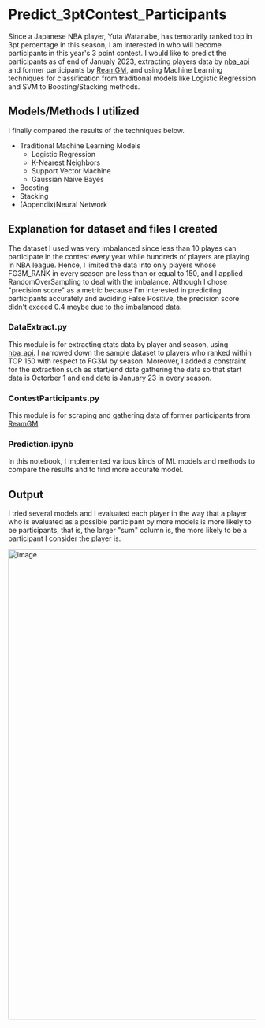# Predict_3ptContest_Participants
Since a Japanese NBA player, Yuta Watanabe, has temorarily ranked top in 3pt percentage in this season, I am interested in who will become participants in this year's 3 point contest. I would like to predict the participants as of end of Janualy 2023, extracting players data by [nba_api](https://github.com/swar/nba_api) and former participants by [ReamGM](https://basketball.realgm.com/nba/allstar/three_point/players), and using Machine Learning techniques for classification from traditional models like Logistic Regression and SVM to Boosting/Stacking methods.

## Models/Methods I utilized
I finally compared the results of the techniques below.

* Traditional Machine Learning Models
  * Logistic Regression
  * K-Nearest Neighbors 
  * Support Vector Machine
  * Gaussian Naive Bayes
* Boosting 
* Stacking
* (Appendix)Neural Network

## Explanation for dataset and files I created
The dataset I used was very imbalanced since less than 10 playes can participate in the contest every year while hundreds of players are playing in NBA league. Hence, I limited the data into only players whose FG3M_RANK in every season are less than or equal to 150, and I applied RandomOverSampling to deal with the imbalance.
Although I chose "precision score" as a metric because I'm interested in predicting participants accurately and avoiding False Positive, the precision score didn't exceed 0.4 meybe due to the imbalanced data.

### DataExtract.py
This module is for extracting stats data by player and season, using [nba_api](https://github.com/swar/nba_api). I narrowed down the sample dataset to players who ranked within TOP 150 with respect to FG3M by season. Moreover, I added a constraint for the extraction such as start/end date gathering the data so that start data is Octorber 1 and end date is January 23 in every season.

### ContestParticipants.py
This module is for scraping and gathering data of former participants from [ReamGM](https://basketball.realgm.com/nba/allstar/three_point/players).

### Prediction.ipynb
In this notebook, I implemented various kinds of ML models and methods to compare the results and to find more accurate model.


## Output
I tried several models and I evaluated each player in the way that a player who is evaluated as a possible participant by more models is more likely to be participants, that is, the larger "sum" column is, the more likely to be a participant I consider the player is.

<img width="954" alt="image" src="https://user-images.githubusercontent.com/59324565/214356979-8b30ab55-8468-486c-89dc-f54ef507fc44.png">

